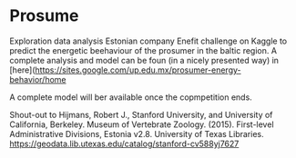 # Prosume
Exploration data analysis Estonian company Enefit challenge on Kaggle to predict the energetic beehaviour of the prosumer in the baltic region.
A complete analysis and model can be foun (in a nicely presented way) in [here](https://sites.google.com/up.edu.mx/prosumer-energy-behavior/home

A complete model will ber available once the copmpetition ends.


Shout-out to Hijmans, Robert J., Stanford University, and University of California, Berkeley. Museum of Vertebrate Zoology. (2015). First-level Administrative Divisions, Estonia v2.8. University of Texas Libraries. https://geodata.lib.utexas.edu/catalog/stanford-cv588yj7627

